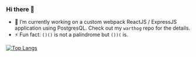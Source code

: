 ### Hi there 👋

+ 🔭 I’m currently working on a custom webpack ReactJS / ExpressJS application using PostgresQL. Check out my ```warthog``` repo for the details.
+ ⚡ Fun fact: ```()()``` is not a palindrome but ```())(``` is.

[![Top Langs](https://github-readme-stats.vercel.app/api/top-langs/?username=tmsnvk&layout=compact)](https://github.com/anuraghazra/github-readme-stats)
